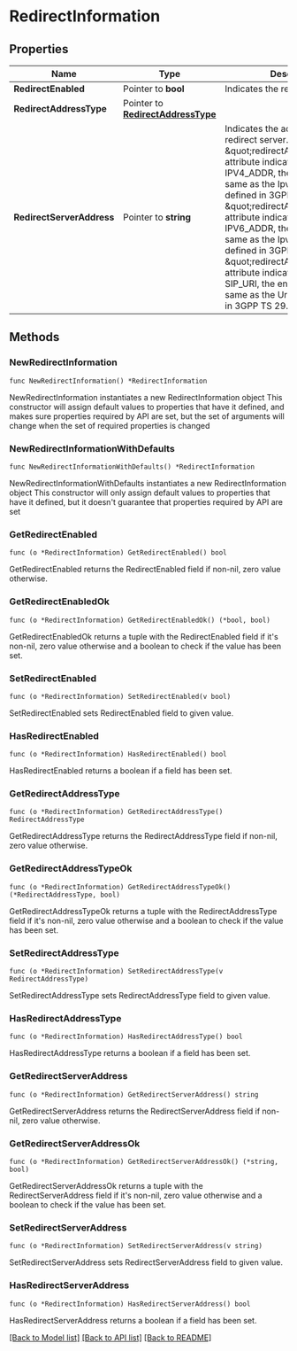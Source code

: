 # RedirectInformation

## Properties

Name | Type | Description | Notes
------------ | ------------- | ------------- | -------------
**RedirectEnabled** | Pointer to **bool** | Indicates the redirect is enable. | [optional] 
**RedirectAddressType** | Pointer to [**RedirectAddressType**](RedirectAddressType.md) |  | [optional] 
**RedirectServerAddress** | Pointer to **string** | Indicates the address of the redirect server. If \&quot;redirectAddressType\&quot; attribute indicates the IPV4_ADDR, the encoding is the same as the Ipv4Addr data type defined in 3GPP TS 29.571.If \&quot;redirectAddressType\&quot; attribute indicates the IPV6_ADDR, the encoding is the same as the Ipv6Addr data type defined in 3GPP TS 29.571.If \&quot;redirectAddressType\&quot; attribute indicates the URL or SIP_URI, the encoding is the same as the Uri data type defined in 3GPP TS 29.571. | [optional] 

## Methods

### NewRedirectInformation

`func NewRedirectInformation() *RedirectInformation`

NewRedirectInformation instantiates a new RedirectInformation object
This constructor will assign default values to properties that have it defined,
and makes sure properties required by API are set, but the set of arguments
will change when the set of required properties is changed

### NewRedirectInformationWithDefaults

`func NewRedirectInformationWithDefaults() *RedirectInformation`

NewRedirectInformationWithDefaults instantiates a new RedirectInformation object
This constructor will only assign default values to properties that have it defined,
but it doesn't guarantee that properties required by API are set

### GetRedirectEnabled

`func (o *RedirectInformation) GetRedirectEnabled() bool`

GetRedirectEnabled returns the RedirectEnabled field if non-nil, zero value otherwise.

### GetRedirectEnabledOk

`func (o *RedirectInformation) GetRedirectEnabledOk() (*bool, bool)`

GetRedirectEnabledOk returns a tuple with the RedirectEnabled field if it's non-nil, zero value otherwise
and a boolean to check if the value has been set.

### SetRedirectEnabled

`func (o *RedirectInformation) SetRedirectEnabled(v bool)`

SetRedirectEnabled sets RedirectEnabled field to given value.

### HasRedirectEnabled

`func (o *RedirectInformation) HasRedirectEnabled() bool`

HasRedirectEnabled returns a boolean if a field has been set.

### GetRedirectAddressType

`func (o *RedirectInformation) GetRedirectAddressType() RedirectAddressType`

GetRedirectAddressType returns the RedirectAddressType field if non-nil, zero value otherwise.

### GetRedirectAddressTypeOk

`func (o *RedirectInformation) GetRedirectAddressTypeOk() (*RedirectAddressType, bool)`

GetRedirectAddressTypeOk returns a tuple with the RedirectAddressType field if it's non-nil, zero value otherwise
and a boolean to check if the value has been set.

### SetRedirectAddressType

`func (o *RedirectInformation) SetRedirectAddressType(v RedirectAddressType)`

SetRedirectAddressType sets RedirectAddressType field to given value.

### HasRedirectAddressType

`func (o *RedirectInformation) HasRedirectAddressType() bool`

HasRedirectAddressType returns a boolean if a field has been set.

### GetRedirectServerAddress

`func (o *RedirectInformation) GetRedirectServerAddress() string`

GetRedirectServerAddress returns the RedirectServerAddress field if non-nil, zero value otherwise.

### GetRedirectServerAddressOk

`func (o *RedirectInformation) GetRedirectServerAddressOk() (*string, bool)`

GetRedirectServerAddressOk returns a tuple with the RedirectServerAddress field if it's non-nil, zero value otherwise
and a boolean to check if the value has been set.

### SetRedirectServerAddress

`func (o *RedirectInformation) SetRedirectServerAddress(v string)`

SetRedirectServerAddress sets RedirectServerAddress field to given value.

### HasRedirectServerAddress

`func (o *RedirectInformation) HasRedirectServerAddress() bool`

HasRedirectServerAddress returns a boolean if a field has been set.


[[Back to Model list]](../README.md#documentation-for-models) [[Back to API list]](../README.md#documentation-for-api-endpoints) [[Back to README]](../README.md)



